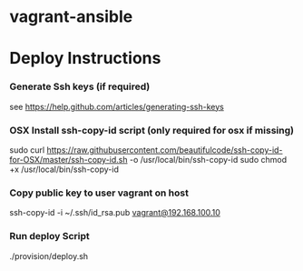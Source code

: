 vagrant-ansible
===============

# Deploy Instructions

### Generate Ssh keys (if required)
see https://help.github.com/articles/generating-ssh-keys

### OSX Install ssh-copy-id script (only required for osx if missing)
sudo curl https://raw.githubusercontent.com/beautifulcode/ssh-copy-id-for-OSX/master/ssh-copy-id.sh -o /usr/local/bin/ssh-copy-id
sudo chmod +x /usr/local/bin/ssh-copy-id

### Copy public key to user vagrant on host
ssh-copy-id -i ~/.ssh/id_rsa.pub vagrant@192.168.100.10

### Run deploy Script
./provision/deploy.sh
